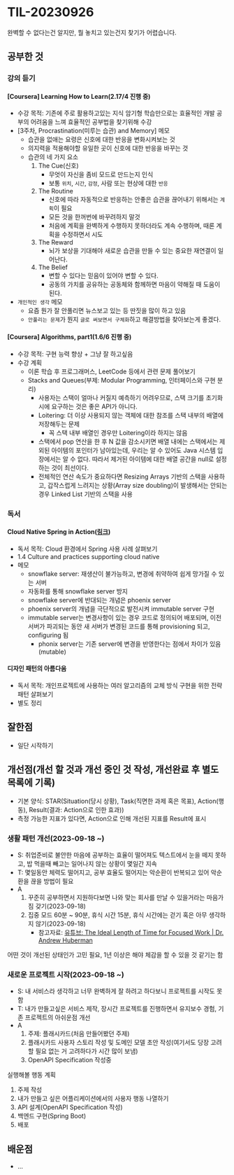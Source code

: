 # TIL-20230926

완벽할 수 없다는건 알지만, 뭘 놓치고 있는건지 찾기가 어렵습니다.

## 공부한 것

### 강의 듣기

#### [Coursera] Learning How to Learn(2.17/4 진행 중)

- 수강 목적: 기존에 주로 활용하고있는 지식 암기형 학습만으로는 효율적인 개발 공부의 어려움을 느껴 효율적인 공부법을 찾기위해 수강
- [3주차, Procrastination(미루는 습관) and Memory] 메모
  - 습관을 없애는 요령은 신호에 대한 반응을 변화시켜보는 것
  - 의지력을 적용해야할 유일한 곳이 신호에 대한 반응을 바꾸는 것
  - 습관의 네 가지 요소
    1. The Cue(신호)
       - 무엇이 자신을 좀비 모드로 만드는지 인식
       - 보통 `위치`, `시간`, `감정`, 사람 또는 현상에 대한 `반응`
    2. The Routine
       - 신호에 따라 자동적으로 반응하는 안좋은 습관을 끊어내기 위해서는 `계획`이 필요
       - 모든 것을 한꺼번에 바꾸려하지 말것
       - 처음에 계획을 완벽하게 수행하지 못하더라도 계속 수행하며, 때론 계획을 수정하면서 시도
    3. The Reward
       - 뇌가 보상을 기대해야 새로운 습관을 만들 수 있는 중요한 재연결이 일어난다.
    4. The Belief
       - 변할 수 있다는 믿음이 있어야 변할 수 있다.
       - 공동의 가치를 공유하는 공동체와 함께하면 마음이 약해질 때 도움이 된다.
- `개인적인 생각` 메모
  - 요즘 뭔가 잘 안풀리면 뉴스보고 있는 등 딴짓을 많이 하고 있음
  - `안풀리는 문제`가 뭔지 `글로 써보면서 구체화`하고 해결방법을 찾아보는게 좋겠다.

#### [Coursera] Algorithms, part1(1.6/6 진행 중)

- 수강 목적: 구현 능력 향상 + 그냥 잘 하고싶음
- 수강 계획
  - 이론 학습 후 프로그래머스, LeetCode 등에서 관련 문제 풀어보기
  - Stacks and Queues(부제: Modular Programming, 인터페이스와 구현 분리)
    - 사용자는 스택이 얼마나 커질지 예측하기 어려우므로, 스택 크기를 초기화 시에 요구하는 것은 좋은 API가 아니다.
    - Loitering: 더 이상 사용되지 않는 객체에 대한 참조를 스택 내부의 배열에 저장해두는 문제
      - 꼭 스택 내부 배열인 경우만 Loitering이라 하지는 않음
    - 스택에서 pop 연산을 한 후 N 값을 감소시키면 배열 내에는 스택에서는 제외된 아이템의 포인터가 남아있는데, 우리는 알 수 있어도 Java 시스템 입장에서는 알 수 없다. 따라서 제거된 아이템에 대한 배열 공간을 null로 설정하는 것이 최선이다.
    - 전체적인 연산 속도가 중요하다면 Resizing Arrays 기반의 스택을 사용하고, 갑작스럽게 느려지는 상황(Array size doubling)이 발생해서는 안되는 경우 Linked List 기반의 스택을 사용

### 독서

#### Cloud Native Spring in Action([링크](https://www.manning.com/books/cloud-native-spring-in-action))

- 독서 목적: Cloud 환경에서 Spring 사용 사례 살펴보기
- 1.4 Culture and practices supporting cloud native
- 메모
  - snowflake server: 재생산이 불가능하고, 변경에 취약하여 쉽게 망가질 수 있는 서버
  - 자동화를 통해 snowflake server 방지
  - snowflake server에 반대되는 개념은 phoenix server
  - phoenix server의 개념을 극단적으로 발전시켜 immutable server 구현
  - immutable server는 변경사항이 있는 경우 코드로 정의되어 배포되며, 이전 서버가 파괴되는 동안 새 서버가 변경된 코드를 통해 provisioning 되고, configuring 됨
    - phonix server는 기존 server에 변경을 반영한다는 점에서 차이가 있음(mutable)

#### 디자인 패턴의 아름다움

- 독서 목적: 개인프로젝트에 사용하는 여러 알고리즘의 교체 방식 구현을 위한 전략 패턴 살펴보기
- 별도 정리

## 잘한점

- 일단 시작하기

## 개선점(개선 할 것과 개선 중인 것 작성, 개선완료 후 별도 목록에 기록)

- 기본 양식: STAR(Situation(당시 상황), Task(직면한 과제 혹은 목표), Action(행동), Result(결과: Action으로 인한 효과))
- 측정 가능한 지표가 있다면, Action으로 인해 개선된 지표를 Result에 표시

### 생활 패턴 개선(2023-09-18 ~)

- S: 취업준비로 불안한 마음에 공부하는 효율이 떨어져도 텍스트에서 눈을 떼지 못하고, 밥 먹을때 빼고는 일어나지 않는 상황이 몇일간 지속
- T: 몇일동안 체력도 떨어지고, 공부 효율도 떨어지는 악순환이 반복되고 있어 악순환을 끊을 방법이 필요
- A
  1. 꾸준히 공부하면서 지원하다보면 나와 맞는 회사를 만날 수 있을거라는 마음가짐 갖기(2023-09-18)
  2. 집중 모드 60분 ~ 90분, 휴식 시간 15분, 휴식 시간에는 걷기 혹은 아무 생각하지 않기(2023-09-18)
     - 참고자료: [유튜브: The Ideal Length of Time for Focused Work | Dr. Andrew Huberman](https://www.youtube.com/watch?v=5HINgMMTzPE)

어떤 것이 개선된 상태인가 고민 필요, 1년 이상은 해야 체감을 할 수 있을 것 같기는 함

### 새로운 프로젝트 시작(2023-09-18 ~)

- S: 내 서비스라 생각하고 너무 완벽하게 잘 하려고 하다보니 프로젝트를 시작도 못함
- T: 내가 만들고싶은 서비스 제작, 장시간 프로젝트를 진행하면서 유지보수 경험, 기존 프로젝트의 아쉬운점 개선
- A
  1. 주제: 플래시카드(처음 만들어봤던 주제)
  2. 플래시카드 사용자 스토리 작성 및 도메인 모델 초안 작성(여기서도 당장 고려할 필요 없는 거 고려하다가 시간 많이 보냄)
  3. OpenAPI Specification 작성중

실행해볼 행동 계획

1. 주제 작성
2. 내가 만들고 싶은 어플리케이션에서의 사용자 행동 나열하기
3. API 설계(OpenAPI Specification 작성)
4. 백엔드 구현(Spring Boot)
5. 배포

## 배운점

- ...
